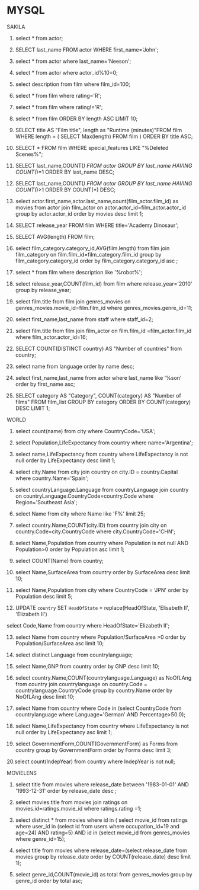 # MYSQL
SAKILA
1. select * from actor;
2. SELECT last_name FROM actor WHERE first_name='John';
3. select * from actor where last_name='Neeson';
4. select * from actor where actor_id%10=0;
5. select description from film where film_id=100;
6. select * from film where rating='R';
7. select * from film where rating!='R';
8. select * from film ORDER BY length ASC LIMIT 10;
9. SELECT title AS "Film title", length as "Runtime (minutes)"FROM film
WHERE length = (
    SELECT Max(length)
    FROM film
    )
ORDER BY title ASC;

10. SELECT * FROM film WHERE special_features LIKE "%Deleted Scenes%";

11. SELECT last_name,COUNT(*) FROM actor GROUP BY last_name HAVING COUNT(*)=1 ORDER BY last_name DESC;

12. SELECT last_name,COUNT(*) FROM actor GROUP BY last_name HAVING COUNT(*)>1 ORDER BY COUNT(*) DESC;

13. select actor.first_name,actor.last_name,count(film_actor.film_id) as movies from actor
join
film_actor
on
actor.actor_id=film_actor.actor_id
group by actor.actor_id order by movies desc limit 1;

14. SELECT release_year FROM film WHERE title='Academy Dinosaur';

15. SELECT AVG(length) FROM film;

16. select film_category.category_id,AVG(film.length) from film
join film_category
on
film.film_id=film_category.film_id
group by film_category.category_id order by film_category.category_id asc ;

17. select * from film where description like '%robot%';

18. select release_year,COUNT(film_id) from film where release_year='2010' group by release_year;

19. select film.title from film
join genres_movies
on genres_movies.movie_id=film.film_id
where genres_movies.genre_id=11;

20. select first_name,last_name from staff where staff_id=2;

21. select film.title from film
join film_actor
on film.film_id =film_actor.film_id
where film_actor.actor_id=16;

22. SELECT COUNT(DISTINCT country) AS "Number of countries" from country;

23. select name from language order by name desc;

24. select first_name,last_name from actor where last_name like '%son' order by first_name asc;

25. SELECT category AS "Category", COUNT(category) AS "Number of films" FROM film_list GROUP BY category ORDER BY COUNT(category) DESC LIMIT 1;


WORLD
1. select count(name) from city where CountryCode='USA';
2. select Population,LifeExpectancy from country where name='Argentina';
3. select name,LifeExpectancy from country where LifeExpectancy is not null order by LifeExpectancy desc limit 1;
4. select city.Name from city join country on city.ID = country.Capital where country.Name='Spain';
5. select countryLanguage.Language from countryLanguage join country on countryLanguage.CountryCode=country.Code where Region='Southeast Asia';
6. select Name from city where Name like 'F%' limit 25;
7. select country.Name,COUNT(city.ID) from country join city on country.Code=city.CountryCode where city.CountryCode='CHN';
8. select Name,Population from country where Population is not null AND Population>0 order by Population asc limit 1;

9. select COUNT(Name) from country;

10. select Name,SurfaceArea from country order by SurfaceArea desc limit 10;
11. select Name,Population from city where CountryCode = 'JPN' order by Population desc limit 5;
12. UPDATE `country`
 SET `HeadOfState` = replace(HeadOfState, 'Elisabeth II', 'Elizabeth II')

select Code,Name from country where HeadOfState='Elizabeth II';

13. select Name from country where Population/SurfaceArea >0 order by Population/SurfaceArea asc limit 10;

14. select distinct Language from countrylanguage;

15. select Name,GNP from country order by GNP desc limit 10;

16. select country.Name,COUNT(countrylanguage.Language) as NoOfLAng from country join countrylanguage on country.Code = countrylanguage.CountryCode group by country.Name order by NoOfLAng desc limit 10;

17. select Name from country where Code in (select CountryCode from countrylanguage where Language='German' AND Percentage>50.0);

18. select Name,LifeExpectancy from country where LifeExpectancy is not null order by LifeExpectancy asc limit 1;

19. select GovernmentForm,COUNT(GovernmentForm) as Forms from country group by GovernmentForm order by Forms desc limit 3;

20.select count(IndepYear) from country where IndepYear is not null;

MOVIELENS

1. select title from movies where release_date between '1983-01-01' AND '1993-12-31' order by release_date desc ;

2. select movies.title from movies join ratings on movies.id=ratings.movie_id where ratings.rating =1;

3. select distinct * from movies where id in (
select movie_id from ratings where user_id in (select id from users where occupation_id=19 and age=24) AND rating=5) AND id in (select movie_id from genres_movies where genre_id=15);

4. select title from movies where release_date=(select release_date from movies group by release_date order by COUNT(release_date) desc limit 1);

5. select genre_id,COUNT(movie_id) as total from genres_movies group by genre_id order by total asc;
